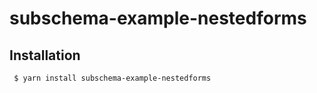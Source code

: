 subschema-example-nestedforms
===

## Installation
```sh
 $ yarn install subschema-example-nestedforms
```
